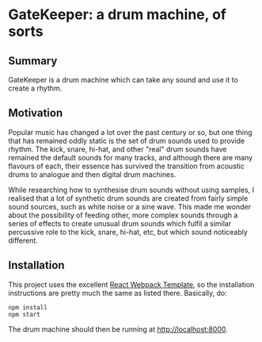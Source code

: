 # GateKeeper: a drum machine, of sorts

## Summary
GateKeeper is a drum machine which can take any sound and use it to create a rhythm.

## Motivation
Popular music has changed a lot over the past century or so, but one thing that has remained oddly static is the set of drum sounds used to provide rhythm. The kick, snare, hi-hat, and other "real" drum sounds have remained the default sounds for many tracks, and although there are many flavours of each, their essence has survived the transition from acoustic drums to analogue and then digital drum machines.

While researching how to synthesise drum sounds without using samples, I realised that a lot of synthetic drum sounds are created from fairly simple sound sources, such as white noise or a sine wave. This made me wonder about the possibility of feeding other, more complex sounds through a series of effects to create unusual drum sounds which fulfil a similar percussive role to the kick, snare, hi-hat, etc, but which sound noticeably different.

## Installation
This project uses the excellent [React Webpack Template](https://github.com/react-webpack-generators/react-webpack-template), so the installation instructions are pretty much the same as listed there. Basically, do:
```
npm install
npm start
```
The drum machine should then be running at [http://localhost:8000](http://localhost:8000).
